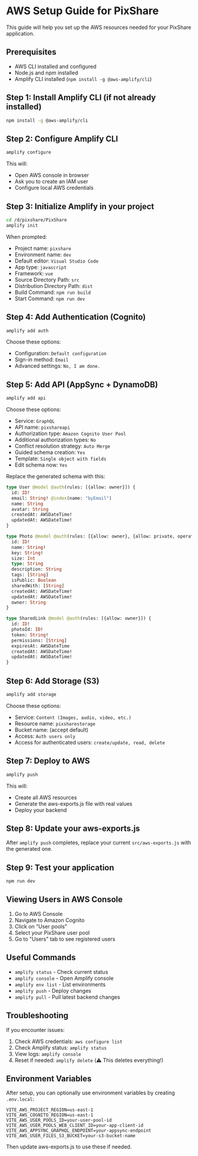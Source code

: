 # AWS Setup Guide for PixShare

This guide will help you set up the AWS resources needed for your PixShare application.

## Prerequisites
- AWS CLI installed and configured
- Node.js and npm installed
- Amplify CLI installed (`npm install -g @aws-amplify/cli`)

## Step 1: Install Amplify CLI (if not already installed)
```bash
npm install -g @aws-amplify/cli
```

## Step 2: Configure Amplify CLI
```bash
amplify configure
```
This will:
- Open AWS console in browser
- Ask you to create an IAM user
- Configure local AWS credentials

## Step 3: Initialize Amplify in your project
```bash
cd /d/pixshare/PixShare
amplify init
```

When prompted:
- Project name: `pixshare`
- Environment name: `dev`
- Default editor: `Visual Studio Code`
- App type: `javascript`
- Framework: `vue`
- Source Directory Path: `src`
- Distribution Directory Path: `dist`
- Build Command: `npm run build`
- Start Command: `npm run dev`

## Step 4: Add Authentication (Cognito)
```bash
amplify add auth
```

Choose these options:
- Configuration: `Default configuration`
- Sign-in method: `Email`
- Advanced settings: `No, I am done.`

## Step 5: Add API (AppSync + DynamoDB)
```bash
amplify add api
```

Choose these options:
- Service: `GraphQL`
- API name: `pixshareapi`
- Authorization type: `Amazon Cognito User Pool`
- Additional authorization types: `No`
- Conflict resolution strategy: `Auto Merge`
- Guided schema creation: `Yes`
- Template: `Single object with fields`
- Edit schema now: `Yes`

Replace the generated schema with this:

```graphql
type User @model @auth(rules: [{allow: owner}]) {
  id: ID!
  email: String! @index(name: "byEmail")
  name: String
  avatar: String
  createdAt: AWSDateTime!
  updatedAt: AWSDateTime!
}

type Photo @model @auth(rules: [{allow: owner}, {allow: private, operations: [read]}]) {
  id: ID!
  name: String!
  key: String!
  size: Int
  type: String
  description: String
  tags: [String]
  isPublic: Boolean
  sharedWith: [String]
  createdAt: AWSDateTime!
  updatedAt: AWSDateTime!
  owner: String
}

type SharedLink @model @auth(rules: [{allow: owner}]) {
  id: ID!
  photoId: ID!
  token: String!
  permissions: [String]
  expiresAt: AWSDateTime
  createdAt: AWSDateTime!
  updatedAt: AWSDateTime!
}
```

## Step 6: Add Storage (S3)
```bash
amplify add storage
```

Choose these options:
- Service: `Content (Images, audio, video, etc.)`
- Resource name: `pixsharestorage`
- Bucket name: (accept default)
- Access: `Auth users only`
- Access for authenticated users: `create/update, read, delete`

## Step 7: Deploy to AWS
```bash
amplify push
```

This will:
- Create all AWS resources
- Generate the aws-exports.js file with real values
- Deploy your backend

## Step 8: Update your aws-exports.js
After `amplify push` completes, replace your current `src/aws-exports.js` with the generated one.

## Step 9: Test your application
```bash
npm run dev
```

## Viewing Users in AWS Console

1. Go to AWS Console
2. Navigate to Amazon Cognito
3. Click on "User pools"
4. Select your PixShare user pool
5. Go to "Users" tab to see registered users

## Useful Commands

- `amplify status` - Check current status
- `amplify console` - Open Amplify console
- `amplify env list` - List environments
- `amplify push` - Deploy changes
- `amplify pull` - Pull latest backend changes

## Troubleshooting

If you encounter issues:
1. Check AWS credentials: `aws configure list`
2. Check Amplify status: `amplify status`
3. View logs: `amplify console`
4. Reset if needed: `amplify delete` (⚠️ This deletes everything!)

## Environment Variables

After setup, you can optionally use environment variables by creating `.env.local`:

```env
VITE_AWS_PROJECT_REGION=us-east-1
VITE_AWS_COGNITO_REGION=us-east-1
VITE_AWS_USER_POOLS_ID=your-user-pool-id
VITE_AWS_USER_POOLS_WEB_CLIENT_ID=your-app-client-id
VITE_AWS_APPSYNC_GRAPHQL_ENDPOINT=your-appsync-endpoint
VITE_AWS_USER_FILES_S3_BUCKET=your-s3-bucket-name
```

Then update aws-exports.js to use these if needed.
